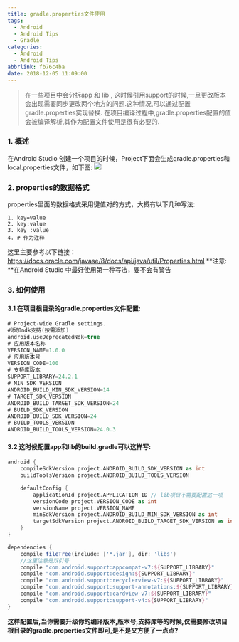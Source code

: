 ```yaml
---
title: gradle.properties文件使用
tags:
  - Android
  - Android Tips
  - Gradle
categories:
  - Android
  - Android Tips
abbrlink: fb76c4ba
date: 2018-12-05 11:09:00
---
```


> 在一些项目中会分拆app 和 lib , 这时候引用support的时候,一旦更改版本会出现需要同步更改两个地方的问题.这种情况,可以通过配置gradle.properties实现替换.
在项目编译过程中,gradle.properties配置的值会被编译解析,其作为配置文件使用是很有必要的.

### 1. 概述
在Android Studio 创建一个项目的时候，Project下面会生成gradle.properties和local.properties文件，如下图:
![](https://ws3.sinaimg.cn/large/006tNbRwgy1fxvpia7sqzj308w09b0t7.jpg)

### 2. properties的数据格式
properties里面的数据格式采用键值对的方式，大概有以下几种写法: 
```
1. key=value 
2. key:value 
3. key :value 
4. # 作为注释 
```
这里主要参考以下链接： 
https://docs.oracle.com/javase/8/docs/api/java/util/Properties.html 
**注意: **在Android Studio 中最好使用第一种写法，要不会有警告
<!--more-->

### 3. 如何使用

#### 3.1 在项目根目录的gradle.properties文件配置:

```groovy
# Project-wide Gradle settings.
#添加ndk支持(按需添加)
android.useDeprecatedNdk=true
# 应用版本名称
VERSION_NAME=1.0.0
# 应用版本号
VERSION_CODE=100
# 支持库版本
SUPPORT_LIBRARY=24.2.1
# MIN_SDK_VERSION
ANDROID_BUILD_MIN_SDK_VERSION=14
# TARGET_SDK_VERSION
ANDROID_BUILD_TARGET_SDK_VERSION=24
# BUILD_SDK_VERSION
ANDROID_BUILD_SDK_VERSION=24
# BUILD_TOOLS_VERSION
ANDROID_BUILD_TOOLS_VERSION=24.0.3
```

#### 3.2 这时候配置app和lib的build.gradle可以这样写:

```groovy
android {
    compileSdkVersion project.ANDROID_BUILD_SDK_VERSION as int
    buildToolsVersion project.ANDROID_BUILD_TOOLS_VERSION

    defaultConfig {
        applicationId project.APPLICATION_ID // lib项目不需要配置这一项
        versionCode project.VERSION_CODE as int
        versionName project.VERSION_NAME
        minSdkVersion project.ANDROID_BUILD_MIN_SDK_VERSION as int
        targetSdkVersion project.ANDROID_BUILD_TARGET_SDK_VERSION as int
    }
}

dependencies {
    compile fileTree(include: ['*.jar'], dir: 'libs')
    //这里注意是双引号
    compile "com.android.support:appcompat-v7:${SUPPORT_LIBRARY}"
    compile "com.android.support:design:${SUPPORT_LIBRARY}"
    compile "com.android.support:recyclerview-v7:${SUPPORT_LIBRARY}"
    compile "com.android.support:support-annotations:${SUPPORT_LIBRARY}"
    compile "com.android.support:cardview-v7:${SUPPORT_LIBRARY}"
    compile "com.android.support:support-v4:${SUPPORT_LIBRARY}"
}
```

**这样配置后,当你需要升级你的编译版本,版本号,支持库等的时候,仅需要修改项目根目录的gradle.properties文件即可,是不是又方便了一点点?**




